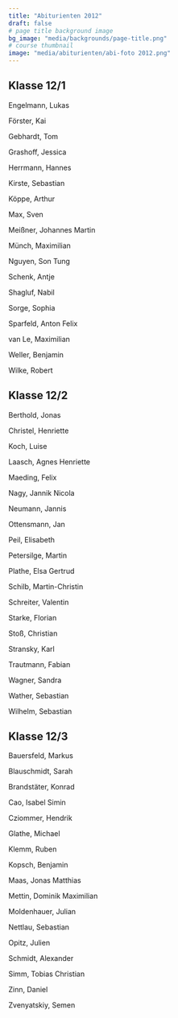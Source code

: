 ```yaml
---
title: "Abiturienten 2012"
draft: false
# page title background image
bg_image: "media/backgrounds/page-title.png"
# course thumbnail
image: "media/abiturienten/abi-foto 2012.png"
---
```


## Klasse 12/1

Engelmann, Lukas

Förster, Kai

Gebhardt, Tom

Grashoff, Jessica

Herrmann, Hannes

Kirste, Sebastian

Köppe, Arthur

Max, Sven

Meißner, Johannes Martin

Münch, Maximilian

Nguyen, Son Tung

Schenk, Antje

Shagluf, Nabil

Sorge, Sophia

Sparfeld, Anton Felix

van Le, Maximilian

Weller, Benjamin

Wilke, Robert

## Klasse 12/2

Berthold, Jonas

Christel, Henriette

Koch, Luise

Laasch, Agnes Henriette

Maeding, Felix

Nagy, Jannik Nicola

Neumann, Jannis

Ottensmann, Jan

Peil, Elisabeth

Petersilge, Martin

Plathe, Elsa Gertrud

Schilb, Martin-Christin

Schreiter, Valentin

Starke, Florian

Stoß, Christian

Stransky, Karl

Trautmann, Fabian

Wagner, Sandra

Wather, Sebastian

Wilhelm, Sebastian

## Klasse 12/3

Bauersfeld, Markus

Blauschmidt, Sarah

Brandstäter, Konrad

Cao, Isabel Simin

Cziommer, Hendrik

Glathe, Michael

Klemm, Ruben

Kopsch, Benjamin

Maas, Jonas Matthias

Mettin, Dominik Maximilian

Moldenhauer, Julian

Nettlau, Sebastian

Opitz, Julien

Schmidt, Alexander

Simm, Tobias Christian

Zinn, Daniel

Zvenyatskiy, Semen
